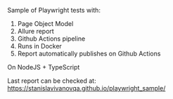 Sample of Playwright tests with:

1. Page Object Model
2. Allure report
3. Github Actions pipeline
4. Runs in Docker
5. Report automatically publishes on Github Actions

On NodeJS + TypeScript

Last report can be checked at: https://stanislavivanovqa.github.io/playwright_sample/
